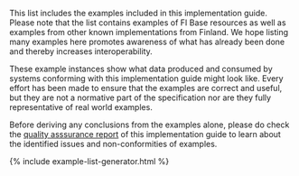 This list includes the examples included in this implementation guide. Please note that the list
contains examples of FI Base resources as well as examples from other known implementations from
Finland. We hope listing many examples here promotes awareness of what has already been done and
thereby increases interoperability.

These example instances show what data produced and consumed by systems conforming with this
implementation guide might look like. Every effort has been made to ensure that the examples are
correct and useful, but they are not a normative part of the specification nor are they fully
representative of real world examples.

Before deriving any conclusions from the examples alone, please do check the
[quality asssurance report](qa.html) of this implementation guide to learn about the identified
issues and non-conformities of examples.

{% include example-list-generator.html %}
